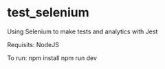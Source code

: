 # test_selenium
Using Selenium to make tests and analytics with Jest

Requisits:
NodeJS

To run:
npm install
npm run dev
